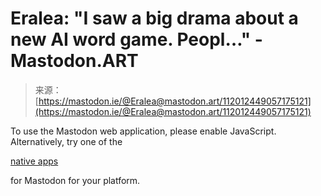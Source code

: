 <!--yml
category: 未分类
date: 2024-05-27 14:30:20
-->

# Eralea: "I saw a big drama about a new AI word game. Peopl…" - Mastodon.ART

> 来源：[https://mastodon.ie/@Eralea@mastodon.art/112012449057175121](https://mastodon.ie/@Eralea@mastodon.art/112012449057175121)

To use the Mastodon web application, please enable JavaScript. Alternatively, try one of the

[native apps](https://joinmastodon.org/apps)

for Mastodon for your platform.